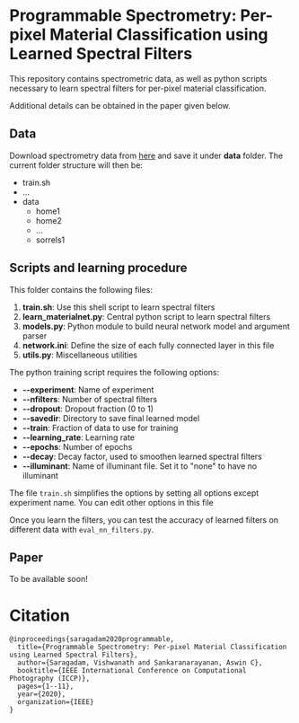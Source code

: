 # Programmable Spectrometry: Per-pixel Material Classification using Learned Spectral Filters

This repository contains spectrometric data, as well as python scripts necessary to learn spectral filters for per-pixel material classification.

Additional details can be obtained in the paper given below.

## Data
Download spectrometry data from [here](https://www.dropbox.com/sh/y5mjfqlqt4mu97a/AADEWvfiFtJvGptIkh3TIePSa?dl=0) and save it under **data** folder. The current folder
structure will then be:

* train.sh
* ...
* data
    * home1
    * home2
    * ...
    * sorrels1


## Scripts and learning procedure
This folder contains the following files:

1. **train.sh**: Use this shell script to learn spectral filters
2. **learn\_materialnet.py**: Central python script to learn spectral filters
3. **models.py**: Python module to build neural network model and argument parser
4. **network.ini**: Define the size of each fully connected layer in this file
5. **utils.py**: Miscellaneous utilities

The python training script requires the following options:

* **--experiment**: Name of experiment
* **--nfilters**: Number of spectral filters
* **--dropout**: Dropout fraction (0 to 1)
* **--savedir**: Directory to save final learned model
* **--train**: Fraction of data to use for training
* **--learning\_rate**: Learning rate
* **--epochs**: Number of epochs
* **--decay**: Decay factor, used to smoothen learned spectral filters
* **--illuminant**: Name of illuminant file. Set it to "none" to have no illuminant

The file ```train.sh``` simplifies the options by setting all options except experiment name. You can edit other options in this file

Once you learn the filters, you can test the accuracy of learned filters on different data with ```eval_nn_filters.py```.


## Paper
To be available soon!

# Citation
```
@inproceedings{saragadam2020programmable,
  title={Programmable Spectrometry: Per-pixel Material Classification using Learned Spectral Filters},
  author={Saragadam, Vishwanath and Sankaranarayanan, Aswin C},
  booktitle={IEEE International Conference on Computational Photography (ICCP)},
  pages={1--11},
  year={2020},
  organization={IEEE}
}
```

